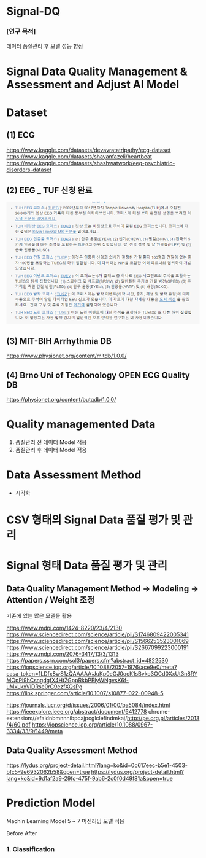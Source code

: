 # Signal-DQ

### [연구 목적]
데이터 품질관리 후 모델 성능 향상

# Signal Data Quality Management & Assessment and Adjust AI Model

# Dataset
## (1) ECG
https://www.kaggle.com/datasets/devavratatripathy/ecg-dataset
https://www.kaggle.com/datasets/shayanfazeli/heartbeat
https://www.kaggle.com/datasets/shashwatwork/eeg-psychiatric-disorders-dataset


## (2) EEG _ TUF 신청 완료
![alt text](image.png)

## (3) MIT-BIH Arrhythmia DB
https://www.physionet.org/content/mitdb/1.0.0/

## (4) Brno Uni of Techonology OPEN ECG Quality DB
https://physionet.org/content/butqdb/1.0.0/

# Quality managemented Data
1. 품질관리 전 데이터 Model 적용
2. 품질관리 후 데이터 Model 적용


# Data Assessment Method 
- 시각화


# CSV 형태의 Signal Data 품질 평가 및 관리
# Signal 형태 Data 품질 평가 및 관리


## Data Quality Management Method -> Modeling -> Attention / Weight 조정
기존에 있는 많은 모델들 활용

https://www.mdpi.com/1424-8220/23/4/2130
https://www.sciencedirect.com/science/article/pii/S1746809422005341
https://www.sciencedirect.com/science/article/pii/S1566253523001069
https://www.sciencedirect.com/science/article/pii/S2667099223000191
https://www.mdpi.com/2076-3417/13/3/1313
https://papers.ssrn.com/sol3/papers.cfm?abstract_id=4822530
https://iopscience.iop.org/article/10.1088/2057-1976/ace9e0/meta?casa_token=1LDfx8wS1zQAAAAA:JuKp0eGJ0ocK1sBvko3OCd0XxUt3n8RYMOpPl9hCsngdgfX4HtZGppRkbPEIyWNgvsK6f-uMxLkxVlDRse0rC9ezfXQsPg
https://link.springer.com/article/10.1007/s10877-022-00948-5


https://journals.iucr.org/d/issues/2006/01/00/ba5084/index.html
https://ieeexplore.ieee.org/abstract/document/6412778
chrome-extension://efaidnbmnnnibpcajpcglclefindmkaj/http://pe.org.pl/articles/2013/4/60.pdf
https://iopscience.iop.org/article/10.1088/0967-3334/33/9/1449/meta

## Data Quality Assessment Method
https://lydus.org/project-detail.html?lang=ko&id=0c617eec-b5e1-4503-bfc5-9e6932062b58&open=true
https://lydus.org/project-detail.html?lang=ko&id=9d1af2a9-29fc-475f-9ab6-2c0f0d49f81a&open=true

# Prediction Model
Machin Learning Model 
5 ~ 7 머신러닝 모델 적용

Before After

### 1. Classification
